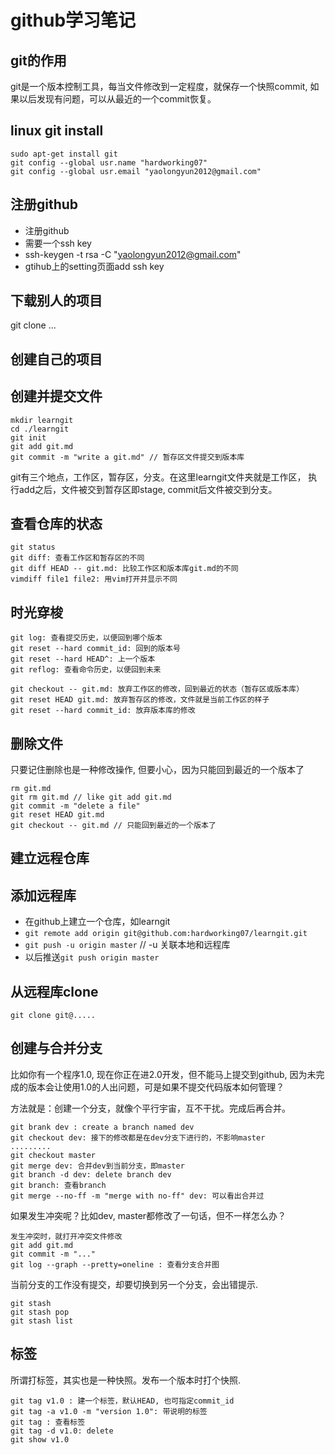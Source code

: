 # github学习笔记
## git的作用
git是一个版本控制工具，每当文件修改到一定程度，就保存一个快照commit, 如果以后发现有问题，可以从最近的一个commit恢复。

## linux git install
```
sudo apt-get install git
git config --global usr.name "hardworking07"
git config --global usr.email "yaolongyun2012@gmail.com"
```
## 注册github
+ 注册github
+ 需要一个ssh key
+ ssh-keygen -t rsa -C "yaolongyun2012@gmail.com"
+ gtihub上的setting页面add ssh key

## 下载别人的项目
git clone ...

## 创建自己的项目

## 创建并提交文件
```
mkdir learngit
cd ./learngit
git init
git add git.md
git commit -m "write a git.md" // 暂存区文件提交到版本库
```
git有三个地点，工作区，暂存区，分支。在这里learngit文件夹就是工作区，
执行add之后，文件被交到暂存区即stage, commit后文件被交到分支。

## 查看仓库的状态
```
git status
git diff: 查看工作区和暂存区的不同
git diff HEAD -- git.md: 比较工作区和版本库git.md的不同
vimdiff file1 file2: 用vim打开并显示不同
```

## 时光穿梭
```
git log: 查看提交历史，以便回到哪个版本
git reset --hard commit_id: 回到的版本号
git reset --hard HEAD^: 上一个版本
git reflog: 查看命令历史，以便回到未来

git checkout -- git.md: 放弃工作区的修改，回到最近的状态（暂存区或版本库）
git reset HEAD git.md: 放弃暂存区的修改，文件就是当前工作区的样子
git reset --hard commit_id: 放弃版本库的修改
```

## 删除文件
只要记住删除也是一种修改操作, 但要小心，因为只能回到最近的一个版本了
```
rm git.md
git rm git.md // like git add git.md
git commit -m "delete a file"
git reset HEAD git.md
git checkout -- git.md // 只能回到最近的一个版本了
```

## 建立远程仓库

## 添加远程库
+ 在github上建立一个仓库，如learngit
+ `git remote add origin git@github.com:hardworking07/learngit.git`
+ `git push -u origin master` // -u 关联本地和远程库
+ 以后推送`git push origin master`

## 从远程库clone
`git clone git@.....`

## 创建与合并分支
比如你有一个程序1.0, 现在你正在进2.0开发，但不能马上提交到github, 因为未完成的版本会让使用1.0的人出问题，可是如果不提交代码版本如何管理？

方法就是：创建一个分支，就像个平行宇宙，互不干扰。完成后再合并。

```
git brank dev : create a branch named dev
git checkout dev: 接下的修改都是在dev分支下进行的，不影响master
.........
git checkout master
git merge dev: 合并dev到当前分支，即master
git branch -d dev: delete branch dev
git branch: 查看branch
git merge --no-ff -m "merge with no-ff" dev: 可以看出合并过
```

如果发生冲突呢？比如dev, master都修改了一句话，但不一样怎么办？
```
发生冲突时，就打开冲突文件修改
git add git.md
git commit -m "..."
git log --graph --pretty=oneline : 查看分支合并图
```

当前分支的工作没有提交，却要切换到另一个分支，会出错提示.
```
git stash
git stash pop
git stash list
```

## 标签
所谓打标签，其实也是一种快照。发布一个版本时打个快照.
```
git tag v1.0 : 建一个标签，默认HEAD, 也可指定commit_id
git tag -a v1.0 -m "version 1.0": 带说明的标签
git tag : 查看标签
git tag -d v1.0: delete
git show v1.0
```

